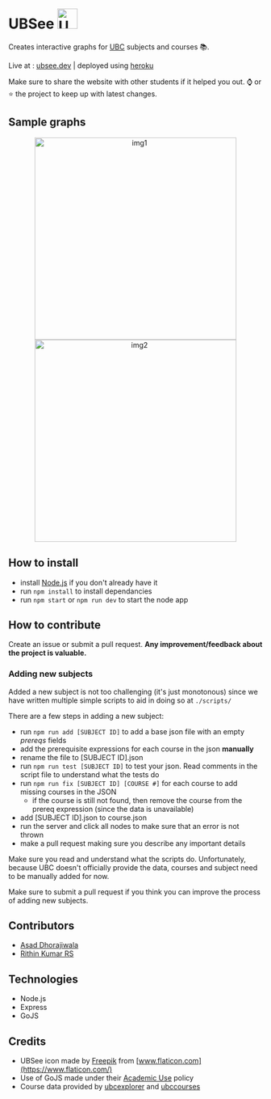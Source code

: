 # UBSee <img src="https://user-images.githubusercontent.com/39626451/124312404-ddeaf780-db8c-11eb-950e-3ec28175f7b7.png" alt="UBSee icon" width="40" height="40" />

Creates interactive graphs for [UBC](https://www.ubc.ca/) subjects and courses 📚.

Live at : [ubsee.dev](https://www.ubsee.dev/) | deployed using [heroku](https://heroku.com)

Make sure to share the website with other students if it helped you out. ⌚ or ⭐ the project to keep up with latest changes.

## Sample graphs

<div align="center">
  <img src="https://user-images.githubusercontent.com/39626451/124315395-80a57500-db91-11eb-9629-0b646951a72a.jpg" alt="img1" width="400"/>
  <img src="https://user-images.githubusercontent.com/39626451/124314711-6d45da00-db90-11eb-8180-4cea33fad682.jpg" alt="img2" width="400"/>
</div>

## How to install

- install [Node.js](https://nodejs.org/en/) if you don't already have it
- run `npm install` to install dependancies
- run `npm start` or `npm run dev` to start the node app

## How to contribute

Create an issue or submit a pull request. **Any improvement/feedback about the project is valuable.**

###  Adding new subjects

Added a new subject is not too challenging (it's just monotonous) since we have written multiple simple scripts to aid in doing so at `./scripts/`

There are a few steps in adding a new subject:
- run `npm run add [SUBJECT ID]` to add a base json file with an empty *prereqs* fields
- add the prerequisite expressions for each course in the json **manually**
- rename the file to [SUBJECT ID].json
- run `npm run test [SUBJECT ID]` to test your json. Read comments in the script file to understand what the tests do
- run `npm run fix [SUBJECT ID] [COURSE #]` for each course to add missing courses in the JSON
  - if the course is still not found, then remove the course from the prereq expression (since the data is unavailable)
- add [SUBJECT ID].json to course.json
- run the server and click all nodes to make sure that an error is not thrown
- make a pull request making sure you describe any important details

Make sure you read and understand what the scripts do. Unfortunately, because UBC doesn't officially provide the data, courses and subject need to be manually added for now.  

Make sure to submit a pull request if you think you can improve the process of adding new subjects.

## Contributors

- [Asad Dhorajiwala](https://github.com/AnimeAllstar)
- [Rithin Kumar RS](https://github.com/L0Lmaker)

## Technologies

- Node.js
- Express
- GoJS

## Credits

- UBSee icon made by [Freepik](https://www.freepik.com) from [www.flaticon.com](https://www.flaticon.com/)</div>
- Use of GoJS made under their [Academic Use](https://www.nwoods.com/sales/academic-use.html) policy
- Course data provided by [ubcexplorer](https://ubcexplorer.io/api) and [ubccourses](https://github.com/StuffByLiang/realtime-ubc-courses-api)

